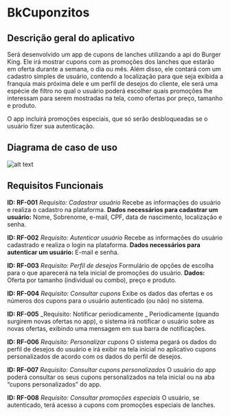 # BkCuponzitos

## Descrição geral do aplicativo

Será desenvolvido um app de cupons de lanches utilizando a api do Burger King. Ele irá mostrar cupons com as promoções dos 
lanches que estarão em oferta durante a semana, o dia ou mês. Além disso, ele contará com um cadastro simples de usuário, 
contendo a localização para que seja exibida a franquia mais próxima dele e um perfil de desejos do cliente, ele será uma 
espécie de filtro no qual o usuário poderá escolher quais promoções lhe interessam para serem mostradas na tela, como ofertas
por preço, tamanho e produto.

O app incluirá promoções especiais, que só serão desbloqueadas se o usuário fizer sua autenticação.

## Diagrama de caso de uso

![alt text](https://git.a2portais.com.br/LiviaFerreira/app-de-cupons/-/raw/master/diagramaDeCasoDeUso.jpeg)


## Requisitos Funcionais


**ID: RF-001**
_Requisito: Cadastrar usuário_
Recebe as informações do usuário e realiza o cadastro na plataforma.
**Dados necessários para cadastrar um usuário:** Nome, Sobrenome, e-mail, CPF, data de nascimento, localização e senha.

**ID: RF-002**
_Requisito: Autenticar usuário_
Recebe as informações do usuário cadastrado e realiza o login na plataforma.
**Dados necessários para autenticar um usuário:** E-mail e senha.

**ID: RF-003**
_Requisito: Perfil de desejos_
Formulário de opções de escolha para o que aparecerá na tela inicial de promoções do usuário.
**Dados:** Oferta por tamanho (individual ou combo), preço e produto.

**ID: RF-004**
_Requisito: Consultar cupons_
Exibe os dados das ofertas e os números dos cupons para o usuário autenticado (ou não) no sistema.

**ID: RF-005**
_Requisito: Notificar periodicamente _
Periodicamente (quando surgirem novas ofertas no app), o sistema irá notificar o usuário sobre as novas ofertas, exibindo uma mensagem em sua barra de notificações.

**ID: RF-006**
_Requisito: Personalizar cupons_
O sistema pegará os dados do perfil de desejos do usuário e irá exibir na tela inicial no aplicativo cupons personalizados de acordo com os dados do perfil de desejos.

**ID: RF-007**
_Requisito: Consultar cupons personalizados_
O usuário do app poderá consultar os seus cupons personalizados na tela inicial ou na aba “cupons personalizados” do app. 

**ID: RF-008**
_Requisito: Consultar promoções especiais_
O usuário, se autenticado, terá acesso a cupons com promoções especiais de lanches.



